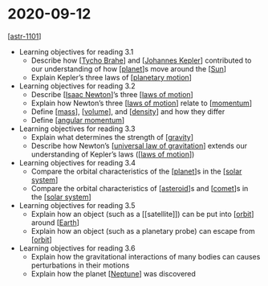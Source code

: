 # 2020-09-12

[[astr-1101]]

- Learning objectives for reading 3.1
  - Describe how [[Tycho Brahe]] and [[Johannes Kepler]] contributed to our understanding of how [[planet]]s move around the [[Sun]]
  - Explain Kepler’s three laws of [[planetary motion]]
- Learning objectives for reading 3.2
  - Describe [[Isaac Newton]]’s three [[laws of motion]]
  - Explain how Newton’s three [[laws of motion]] relate to [[momentum]]
  - Define [[mass]], [[volume]], and [[density]] and how they differ
  - Define [[angular momentum]]
- Learning objectives for reading 3.3
  - Explain what determines the strength of [[gravity]]
  - Describe how Newton’s [[universal law of gravitation]] extends our understanding of Kepler’s laws ([[laws of motion]])
- Learning objectives for reading 3.4
  - Compare the orbital characteristics of the [[planet]]s in the [[solar system]]
  - Compare the orbital characteristics of [[asteroid]]s and [[comet]]s in the [[solar system]]
- Learning objectives for reading 3.5
  - Explain how an object (such as a [[satellite]]) can be put into [[orbit]] around [[Earth]]
  - Explain how an object (such as a planetary probe) can escape from [[orbit]]
- Learning objectives for reading 3.6
  - Explain how the gravitational interactions of many bodies can causes perturbations in their motions
  - Explain how the planet [[Neptune]] was discovered

[//begin]: # "Autogenerated link references for markdown compatibility"
[astr-1101]: astr-1101 "ASTR 1101 - Intro to the Solar System"
[Tycho Brahe]: tycho-brahe "Tycho Brahe"
[Johannes Kepler]: johannes-kepler "Johannes Kepler"
[planet]: planet "Planet"
[Sun]: sun "Sun"
[planetary motion]: planetary-motion "Planetary Motion"
[Isaac Newton]: isaac-newton "Isaac Newton"
[laws of motion]: laws-of-motion "Laws of Motion"
[laws of motion]: laws-of-motion "Laws of Motion"
[momentum]: momentum "Momentum"
[mass]: mass "Mass"
[volume]: volume "Volume"
[density]: density "Density"
[angular momentum]: angular-momentum "Angular Momentum"
[gravity]: gravity "Gravity"
[universal law of gravitation]: universal-law-of-gravitation "Universal Law of Gravitation"
[laws of motion]: laws-of-motion "Laws of Motion"
[planet]: planet "Planet"
[solar system]: solar-system "Solar System"
[asteroid]: asteroid "Asteroid"
[comet]: comet "Comet"
[solar system]: solar-system "Solar System"
[orbit]: orbit "Orbit"
[Earth]: earth "Earth 🜨"
[orbit]: orbit "Orbit"
[Neptune]: neptune "Neptune ♆"
[//end]: # "Autogenerated link references"

